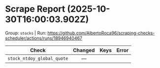 # Scrape Report (2025-10-30T16:00:03.902Z)

Group: `stocks`  |  Run: https://github.com/AlbertoRoca96/scraping-checks-scheduler/actions/runs/18946940467

| Check | Changed | Keys | Error |
|---|:---:|:--|:--|
| `stock_ntdoy_global_quote` | — |  |  |
